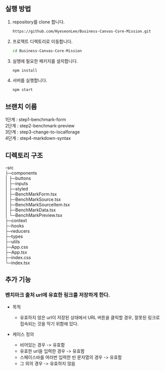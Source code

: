 ## 실행 방법

1. repository를 clone 합니다.
   ```bash
   https://github.com/HyeseonLee/Business-Canvas-Core-Mission.git
   ```
3. 프로젝트 디렉토리로 이동합니다.
   ```bash
   cd Business-Canvas-Core-Mission
   ```
5. 실행에 필요한 패키지를 설치합니다.
   ```bash
   npm install
   ```
7. 서버를 실행합니다.
   ```bash
   npm start
   ```

## 브랜치 이름

1단계 : step1-benchmark-form  
2단계 : step2-benchmark-preview  
3단계 : step3-change-to-localforage  
4단계 : step4-markdown-syntax

## 디렉토리 구조

-src  
├─components  
│ ├─buttons  
│ ├─inputs  
│ ├─styled  
│ ├─BenchMarkForm.tsx  
│ ├─BenchMarkSource.tsx  
│ ├─BenchMarkSourceItem.tsx  
│ ├─BenchMarkData.tsx  
│ └─BenchMarkPreview.tsx  
├─context  
├─hooks  
├─reducers  
├─types  
├─utils  
├─App.css  
├─App.tsx  
├─index.css  
└─index.tsx  

## 추가 기능

### 벤치마크 출처 url에 유효한 링크를 저장하게 한다.

- 목적

  - 유효하지 않은 url이 저장된 상태에서 URL 버튼을 클릭할 경우, 잘못된 링크로 접속되는 것을 막기 위함에 있다.

- 케이스 정의
  - 비어있는 경우 -> 유효함
  - 유효한 url을 입력한 경우 -> 유효함
  - 스페이스바를 여러번 입력한 빈 문자열의 경우 -> 유효함
  - 그 외의 경우 -> 유효하지 않음
